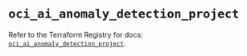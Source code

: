 # `oci_ai_anomaly_detection_project`

Refer to the Terraform Registry for docs: [`oci_ai_anomaly_detection_project`](https://registry.terraform.io/providers/oracle/oci/6.37.0/docs/resources/ai_anomaly_detection_project).
